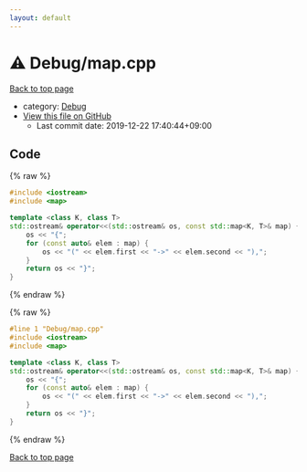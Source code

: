 ```yaml
---
layout: default
---
```


<!-- mathjax config similar to math.stackexchange -->
<script type="text/javascript" async
  src="https://cdnjs.cloudflare.com/ajax/libs/mathjax/2.7.5/MathJax.js?config=TeX-MML-AM_CHTML">
</script>
<script type="text/x-mathjax-config">
  MathJax.Hub.Config({
    TeX: { equationNumbers: { autoNumber: "AMS" }},
    tex2jax: {
      inlineMath: [ ['$','$'] ],
      processEscapes: true
    },
    "HTML-CSS": { matchFontHeight: false },
    displayAlign: "left",
    displayIndent: "2em"
  });
</script>

<script type="text/javascript" src="https://cdnjs.cloudflare.com/ajax/libs/jquery/3.4.1/jquery.min.js"></script>
<script src="https://cdn.jsdelivr.net/npm/jquery-balloon-js@1.1.2/jquery.balloon.min.js" integrity="sha256-ZEYs9VrgAeNuPvs15E39OsyOJaIkXEEt10fzxJ20+2I=" crossorigin="anonymous"></script>
<script type="text/javascript" src="../../assets/js/copy-button.js"></script>
<link rel="stylesheet" href="../../assets/css/copy-button.css" />


# :warning: Debug/map.cpp

<a href="../../index.html">Back to top page</a>

* category: <a href="../../index.html#a603905470e2a5b8c13e96b579ef0dba">Debug</a>
* <a href="{{ site.github.repository_url }}/blob/master/Debug/map.cpp">View this file on GitHub</a>
    - Last commit date: 2019-12-22 17:40:44+09:00




## Code

<a id="unbundled"></a>
{% raw %}
```cpp
#include <iostream>
#include <map>

template <class K, class T>
std::ostream& operator<<(std::ostream& os, const std::map<K, T>& map) {
    os << "{";
    for (const auto& elem : map) {
        os << "(" << elem.first << "->" << elem.second << "),";
    }
    return os << "}";
}

```
{% endraw %}

<a id="bundled"></a>
{% raw %}
```cpp
#line 1 "Debug/map.cpp"
#include <iostream>
#include <map>

template <class K, class T>
std::ostream& operator<<(std::ostream& os, const std::map<K, T>& map) {
    os << "{";
    for (const auto& elem : map) {
        os << "(" << elem.first << "->" << elem.second << "),";
    }
    return os << "}";
}

```
{% endraw %}

<a href="../../index.html">Back to top page</a>

